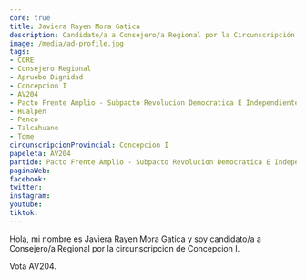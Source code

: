 ```yaml
---
core: true
title: Javiera Rayen Mora Gatica
description: Candidato/a a Consejero/a Regional por la Circunscripción de Concepcion I
image: /media/ad-profile.jpg
tags:
- CORE
- Consejero Regional
- Apruebo Dignidad
- Concepcion I
- AV204
- Pacto Frente Amplio - Subpacto Revolucion Democratica E Independientes - Independientes
- Hualpen
- Penco
- Talcahuano
- Tome
circunscripcionProvincial: Concepcion I
papeleta: AV204
partido: Pacto Frente Amplio - Subpacto Revolucion Democratica E Independientes - Independientes
paginaWeb:
facebook:
twitter:
instagram:
youtube:
tiktok:
---
```

Hola, mi nombre es Javiera Rayen Mora Gatica y soy candidato/a a Consejero/a Regional por la circunscripcion de Concepcion I.

Vota AV204.